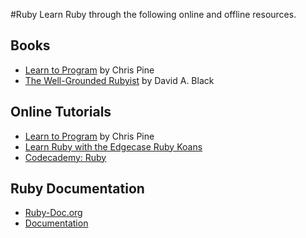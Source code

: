 #Ruby
Learn Ruby through the following online and offline resources.

## Books
- [Learn to Program](https://pragprog.com/titles/ltp2/learn-to-program-2nd-edition) by Chris Pine
- [The Well-Grounded Rubyist](https://www.amazon.com/Well-Grounded-Rubyist-David-Black/dp/1933988657) by David A. Black

## Online Tutorials
- [Learn to Program](https://pine.fm/LearnToProgram/) by Chris Pine
- [Learn Ruby with the Edgecase Ruby Koans](http://rubykoans.com/)
- [Codecademy: Ruby](https://www.codecademy.com/learn/learn-ruby)

## Ruby Documentation
- [Ruby-Doc.org](http://ruby-doc.org/)
- [Documentation](https://www.ruby-lang.org/en/documentation/)